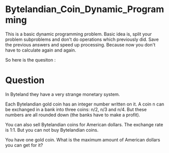 # Bytelandian_Coin_Dynamic_Programming

This is a basic dynamic programming problem. Basic idea is, split your problem subproblems and don't do operations which previously did. Save the previous answers and speed up processing. Because now you don't have to calculate again and again.

So here is the quesiton :

# Question
In Byteland they have a very strange monetary system.

Each Bytelandian gold coin has an integer number written on it. A coin n can be exchanged in a bank into three coins: n/2, n/3 and n/4. But these numbers are all rounded down (the banks have to make a profit).

You can also sell Bytelandian coins for American dollars. The exchange rate is 1:1. But you can not buy Bytelandian coins.

You have one gold coin. What is the maximum amount of American dollars you can get for it?
